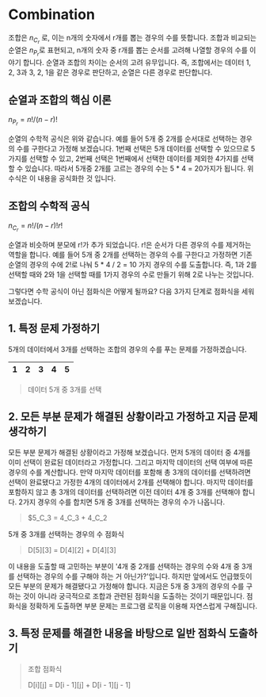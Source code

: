 # Combination

조합은 $n_C_r$ 로, 이는 n개의 숫자에서 r개를 뽑는 경우의 수를 뜻합니다.
조합과 비교되는 순열은 $n_P_r$로 표현되고, n개의 숫자 중 r개를 뽑는 순서를 고려해 나열할 경우의 수를 이야기 합니다.
순열과 조합의 차이는 순서의 고려 유무입니다.
즉, 조합에서는 데이터 1, 2, 3과 3, 2, 1을 같은 경우로 판단하고, 순열은 다른 경우로 판단합니다.

## 순열과 조합의 핵심 이론

$n_P_r = n! / (n - r)!$

순열의 수학적 공식은 위와 같습니다.
예를 들어 5개 중 2개를 순서대로 선택하는 경우의 수를 구한다고 가정해 보겠습니다.
1번째 선택은 5개 데이터를 선택할 수 있으므로 5가지를 선택할 수 있고, 2번째 선택은 1번째에서 선택한 데이터를 제외한 4가지를 선택할 수 있습니다.
따라서 5개중 2개를 고르는 경우의 수는 5 * 4 = 20가지가 됩니다.
위 수식은 이 내용을 공식화한 것 입니다.

## 조합의 수학적 공식

$n_C_r = n! / (n - r)!r!$

순열과 비슷하며 분모에 r!가 추가 되었습니다.
r!은 순서가 다른 경우의 수를 제거하는 역할을 합니다.
예를 들어 5개 중 2개를 선택하는 경우의 수를 구한다고 가정하면 기존 순열의 경우의 수에 2!로 나눠 5 * 4 / 2 = 10 가지 경우의 수를 도출합니다.
즉, 1과 2를 선택할 때와 2와 1을 선택할 때를 1가지 경우의 수로 만들기 위해 2로 나누는 것입니다.

그렇다면 수학 공식이 아닌 점화식은 어떻게 될까요?
다음 3가지 단계로 점화식을 세워 보겠습니다.

## 1. 특정 문제 가정하기

5개의 데이터에서 3개를 선택하는 조합의 경우의 수를 푸는 문제를 가정하겠습니다.

|1|2|3|4|5|
|:--:|:--:|:--:|:--:|:--:|

> 데이터 5개 중 3개를 선택

## 2. 모든 부분 문제가 해결된 상황이라고 가정하고 지금 문제 생각하기

모든 부분 문제가 해결된 상황이라고 가정해 보겠습니다.
먼저 5개의 데이터 중 4개를 이미 선택이 완료된 데이터라고 가정합니다.
그리고 마지막 데이터의 선택 여부에 따른 경우의 수를 계산합니다.
만약 마지막 데이터를 포함해 총 3개의 데이터를 선택하려면 선택이 완료됐다고 가정한 4개의 데이터에서 2개를 선택해야 합니다.
마지막 데이터를 포함하지 않고 총 3개의 데이터를 선택하려면 이전 데이터 4개 중 3개를 선택해야 합니다.
2가지 경우의 수를 합치면 5개 중 3개를 선택하는 경우의 수가 나옵니다.

> $5_C_3 = 4_C_3 + 4_C_2

5개 중 3개를 선택하는 경우의 수 점화식

> D[5][3] = D[4][2] + D[4][3]

이 내용을 도출할 때 고민하는 부분이 '4개 중 2개를 선택하는 경우의 수와 4개 중 3개를 선택하는 경우의 수를 구해야 하는 거 아닌가?'입니다.
하지만 앞에서도 언급했듯이 모든 부분의 문제가 해결됐다고 가정해야 합니다.
지금은 5개 중 3개의 경우의 수를 구하는 것이 아니라 궁극적으로 조합과 관련된 점화식을 도출하는 것이기 때문입니다.
점화식을 정확하게 도출하면 부분 문제는 프로그램 로직을 이용해 자연스럽게 구해집니다.

## 3. 특정 문제를 해결한 내용을 바탕으로 일반 점화식 도출하기

> 조합 점화식
> 
> D[i][j] = D[i - 1][j] + D[i - 1][j - 1]


